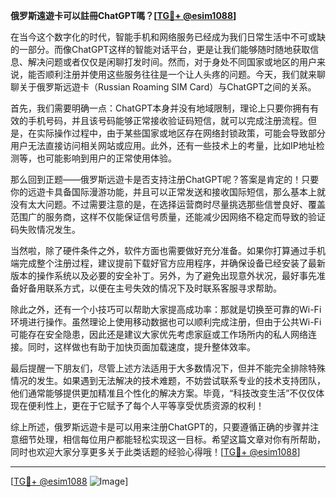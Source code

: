 **俄罗斯遠遊卡可以註冊ChatGPT嗎？[[TG💪+ @esim1088](https://t.me/s/esim1088)]**

在当今这个数字化的时代，智能手机和网络服务已经成为我们日常生活中不可或缺的一部分。而像ChatGPT这样的智能对话平台，更是让我们能够随时随地获取信息、解决问题或者仅仅是闲聊打发时间。然而，对于身处不同国家或地区的用户来说，能否顺利注册并使用这些服务往往是一个让人头疼的问题。今天，我们就来聊聊关于俄罗斯远遊卡（Russian Roaming SIM Card）与ChatGPT之间的关系。

首先，我们需要明确一点：ChatGPT本身并没有地域限制，理论上只要你拥有有效的手机号码，并且该号码能够正常接收验证码短信，就可以完成注册流程。但是，在实际操作过程中，由于某些国家或地区存在网络封锁政策，可能会导致部分用户无法直接访问相关网站或应用。此外，还有一些技术上的考量，比如IP地址检测等，也可能影响到用户的正常使用体验。

那么回到正题——俄罗斯远遊卡是否支持注册ChatGPT呢？答案是肯定的！只要你的远遊卡具备国际漫游功能，并且可以正常发送和接收国际短信，那么基本上就没有太大问题。不过需要注意的是，在选择运营商时尽量挑选那些信誉良好、覆盖范围广的服务商，这样不仅能保证信号质量，还能减少因网络不稳定而导致的验证码失败情况发生。

当然啦，除了硬件条件之外，软件方面也需要做好充分准备。如果你打算通过手机端完成整个注册过程，建议提前下载好官方应用程序，并确保设备已经安装了最新版本的操作系统以及必要的安全补丁。另外，为了避免出现意外状况，最好事先准备好备用联系方式，以便在主号失效的情况下及时联系客服寻求帮助。

除此之外，还有一个小技巧可以帮助大家提高成功率：那就是切换至可靠的Wi-Fi环境进行操作。虽然理论上使用移动数据也可以顺利完成注册，但由于公共Wi-Fi可能存在安全隐患，因此还是建议大家优先考虑家庭或工作场所内的私人网络连接。同时，这样做也有助于加快页面加载速度，提升整体效率。

最后提醒一下朋友们，尽管上述方法适用于大多数情况下，但并不能完全排除特殊情况的发生。如果遇到无法解决的技术难题，不妨尝试联系专业的技术支持团队，他们通常能够提供更加精准且个性化的解决方案。毕竟，“科技改变生活”不仅仅体现在便利性上，更在于它赋予了每个人平等享受优质资源的权利！

综上所述，俄罗斯远遊卡是可以用来注册ChatGPT的，只要遵循正确的步骤并注意细节处理，相信每位用户都能轻松实现这一目标。希望这篇文章对你有所帮助，同时也欢迎大家分享更多关于此类话题的经验心得哦！[[TG💪+ @esim1088](https://t.me/s/esim1088)]

---

[[TG💪+ @esim1088](https://t.me/s/esim1088) ![Image](https://i.postimg.cc/4NQfJmqS/Snipaste-2025-05-13-00-14-12.png)]
